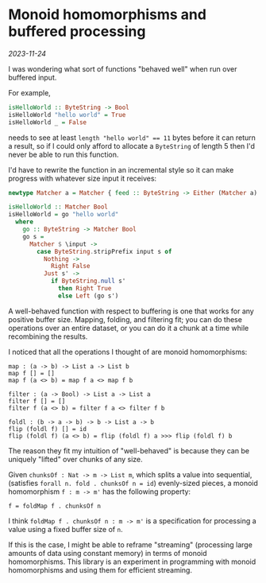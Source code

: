 # Monoid homomorphisms and buffered processing

*2023-11-24*

I was wondering what sort of functions "behaved well" when run over buffered input.

For example, 

```haskell
isHelloWorld :: ByteString -> Bool
isHelloWorld "hello world" = True
isHelloWorld _ = False
```

needs to see at least `length "hello world" == 11` bytes before it can return a result, so if I could only afford to
allocate a `ByteString` of length 5 then I'd never be able to run this function.

I'd have to rewrite the function in an incremental style so it can make progress with whatever size
input it receives:

```haskell
newtype Matcher a = Matcher { feed :: ByteString -> Either (Matcher a) a }

isHelloWorld :: Matcher Bool
isHelloWorld = go "hello world"
  where
    go :: ByteString -> Matcher Bool
    go s =
      Matcher $ \input ->
        case ByteString.stripPrefix input s of
          Nothing ->
            Right False
          Just s' ->
            if ByteString.null s'
              then Right True
              else Left (go s')
```

A well-behaved function with respect to buffering is one that works for any positive buffer size.
Mapping, folding, and filtering fit; you can do these operations over an entire dataset, or you can
do it a chunk at a time while recombining the results.

I noticed that all the operations I thought of are monoid homomorphisms:

```
map : (a -> b) -> List a -> List b
map f [] = []
map f (a <> b) = map f a <> map f b

filter : (a -> Bool) -> List a -> List a
filter f [] = []
filter f (a <> b) = filter f a <> filter f b

foldl : (b -> a -> b) -> b -> List a -> b
flip (foldl f) [] = id
flip (foldl f) (a <> b) = flip (foldl f) a >>> flip (foldl f) b
```

The reason they fit my intuition of "well-behaved" is because they can be uniquely "lifted" over
chunks of any size.

Given `chunksOf : Nat -> m -> List m`, which splits a value into sequential, (satisfies
`forall n. fold . chunksOf n = id`) evenly-sized pieces, a monoid homomorphism `f : m -> m'` has the
following property:

```
f = foldMap f . chunksOf n
```

I think `foldMap f . chunksOf n : m -> m'` is a specification for processing a value using a fixed
buffer size of `n`.

If this is the case, I might be able to reframe "streaming" (processing large amounts of data using
constant memory) in terms of monoid homomorphisms.
This library is an experiment in programming with monoid homomorphisms and using them for efficient streaming.